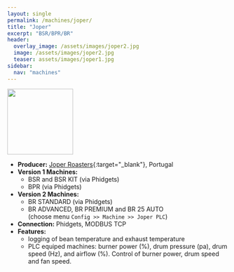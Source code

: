 ```yaml
---
layout: single
permalink: /machines/joper/
title: "Joper"
excerpt: "BSR/BPR/BR"
header:
  overlay_image: /assets/images/joper2.jpg
  image: /assets/images/joper2.jpg
  teaser: assets/images/joper1.jpg
sidebar:
  nav: "machines"
---
```


<img class="tab-image" src="{{ site.baseurl }}/assets/images/supporter-badge.png" width="150px">

* __Producer:__ [Joper Roasters](https://joper-roasters.com/){:target="_blank"}, Portugal
* __Version 1 Machines:__ 
  - BSR and BSR KIT (via Phidgets)
  - BPR (via Phidgets)
* __Version 2 Machines:__
  - BR STANDARD (via Phidgets)
  - BR ADVANCED, BR PREMIUM and BR 25 AUTO   
  (choose menu `Config >> Machine >> Joper PLC`)
* __Connection:__ Phidgets, MODBUS TCP
* __Features:__
  - logging of bean temperature and exhaust temperature
  - PLC equiped machines: burner power (%), drum pressure (pa), drum speed (Hz), and airflow (%). Control of burner power, drum speed and fan speed.